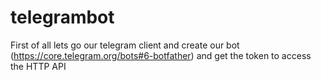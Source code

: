 # telegrambot

First of all lets go our telegram client and create our bot (https://core.telegram.org/bots#6-botfather)
and get the token to access the HTTP API

